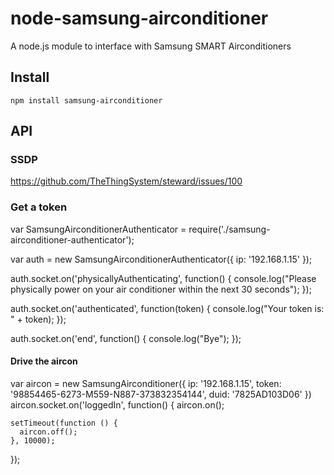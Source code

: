 node-samsung-airconditioner
===========================

A node.js module to interface with Samsung SMART Airconditioners

Install
-------

    npm install samsung-airconditioner

API
---

### SSDP

https://github.com/TheThingSystem/steward/issues/100

### Get a token


  var SamsungAirconditionerAuthenticator = require('./samsung-airconditioner-authenticator');


  var auth = new SamsungAirconditionerAuthenticator({
    ip: '192.168.1.15' 
  });

  auth.socket.on('physicallyAuthenticating', function() {
    console.log("Please physically power on your air conditioner within the next 30 seconds");
  });

  auth.socket.on('authenticated', function(token) {
    console.log("Your token is: " + token);
  });

  auth.socket.on('end', function() {
    console.log("Bye");
  });

#### Drive the aircon

  var aircon = new SamsungAirconditioner({
    ip: '192.168.1.15',
    token: '98854465-6273-M559-N887-373832354144',
    duid: '7825AD103D06'
  })
  aircon.socket.on('loggedIn', function() {
    aircon.on();

    setTimeout(function () {
      aircon.off();
    }, 10000);
  });